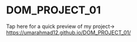 # DOM_PROJECT_01
Tap here for a quick preview of my project->
https://umarahmad12.github.io/DOM_PROJECT_01/
